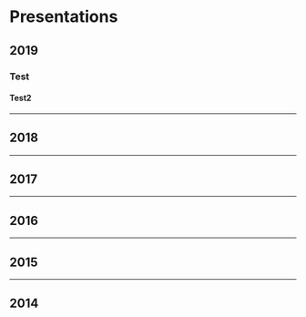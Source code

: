 # Presentations 

## 2019

### Test

#### Test2

---
## 2018

---
## 2017

---
## 2016

---
## 2015

---
## 2014



